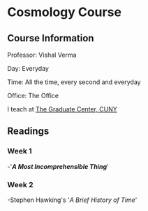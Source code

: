 # **Cosmology Course**

## Course Information

Professor: Vishal Verma

Day: Everyday

Time: All the time, every second and everyday

Office: The Office

I teach at [The Graduate Center, CUNY](https://www.gc.cuny.edu)

## Readings

### Week 1

-'***A Most Incomprehensible Thing***'

### Week 2

-Stephen Hawking's '*A Brief History of Time*'




